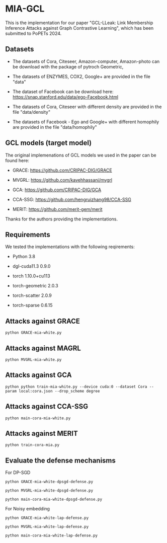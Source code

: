 # MIA-GCL
This is the implementation for our paper "GCL-LLeak: Link Membership Inference Attacks against Graph Contrastive Learning", which has been submitted to PoPETs 2024.

## Datasets

- The datasets of Cora, Citeseer, Amazon-computer, Amazon-photo can be download with the package of pytroch Geometric, 

- The datasets of ENZYMES, COX2, Google+ are provided in the file "data"
 
- The dataset of Facebook can be download here: https://snap.stanford.edu/data/ego-Facebook.html
 
- The datasets of Cora, Citeseer with different density are provided in the file "data/density"
 
- The datasets of Facebook - Ego and Google+ with different homophily are provided in the file "data/homophily"

## GCL models (target model)

The original implemenations of GCL models we used in the paper can be found here:

- GRACE: https://github.com/CRIPAC-DIG/GRACE

- MVGRL: https://github.com/kavehhassani/mvgrl

- GCA: https://github.com/CRIPAC-DIG/GCA

- CCA-SSG: https://github.com/hengruizhang98/CCA-SSG

- MERIT: https://github.com/merit-gem/merit

Thanks for the authors providing the implementations. 

## Requirements

We tested the implementations with the following reqirements:

 - Python 3.8
 
 - dgl-cuda11.3 0.9.0 
 
 - torch 1.10.0+cu113
 
 - torch-geometric 2.0.3 
 
 - torch-scatter 2.0.9 
 
 - torch-sparse 0.6.15   

## Attacks against GRACE

    python GRACE-mia-white.py
    
## Attacks against MAGRL

    python MVGRL-mia-white.py
    
## Attacks against GCA

    python python train-mia-white.py --device cuda:0 --dataset Cora --param local:cora.json --drop_scheme degree
    
## Attacks against CCA-SSG

    python main-cora-mia-white.py
    
## Attacks against MERIT

    python train-cora-mia.py
    
## Evaluate the defense mechanisms

For DP-SGD

    python GRACE-mia-white-dpsgd-defense.py
    
    python MVGRL-mia-white-dpsgd-defense.py
    
    python main-cora-mia-white-dpsgd-defense.py

For Noisy embedding

    python GRACE-mia-white-lap-defense.py
    
    python MVGRL-mia-white-lap-defense.py
    
    python main-cora-mia-white-lap-defense.py




